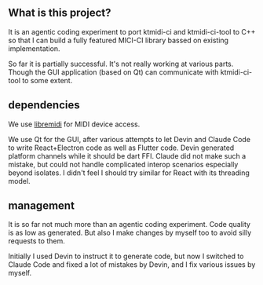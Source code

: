 ## What is this project?

It is an agentic coding experiment to port ktmidi-ci and ktmidi-ci-tool to C++ so that I can build a fully featured MICI-CI library bassed on existing implementation.

So far it is partially successful. It's not really working at various parts. Though the GUI application (based on Qt) can communicate with ktmidi-ci-tool
to some extent.

## dependencies

We use [libremidi](https://github.com/jcelerier/libremidi) for MIDI device access.

We use Qt for the GUI, after various attempts to let Devin and Claude Code to write React+Electron code as well as Flutter code. Devin generated platform channels while it should be dart FFI. Claude did not make such a mistake, but could not handle complicated interop scenarios especially beyond isolates. I didn't feel I should try similar for React with its threading model.

## management

It is so far not much more than an agentic coding experiment. Code quality is as low as generated. But also I make changes by myself too to avoid silly requests to them.

Initially I used Devin to instruct it to generate code, but now I switched to Claude Code and fixed a lot of mistakes by Devin, and I fix various issues by myself.

